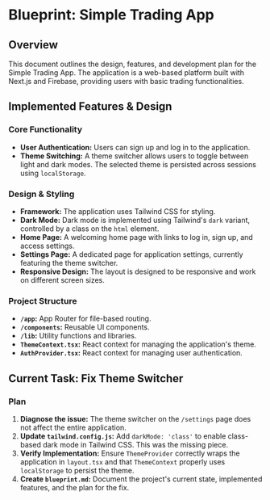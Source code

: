 
# Blueprint: Simple Trading App

## Overview

This document outlines the design, features, and development plan for the Simple Trading App. The application is a web-based platform built with Next.js and Firebase, providing users with basic trading functionalities.

## Implemented Features & Design

### Core Functionality
-   **User Authentication:** Users can sign up and log in to the application.
-   **Theme Switching:** A theme switcher allows users to toggle between light and dark modes. The selected theme is persisted across sessions using `localStorage`.

### Design & Styling
-   **Framework:** The application uses Tailwind CSS for styling.
-   **Dark Mode:** Dark mode is implemented using Tailwind's `dark` variant, controlled by a class on the `html` element.
-   **Home Page:** A welcoming home page with links to log in, sign up, and access settings.
-   **Settings Page:** A dedicated page for application settings, currently featuring the theme switcher.
-   **Responsive Design:** The layout is designed to be responsive and work on different screen sizes.

### Project Structure
-   **`/app`:** App Router for file-based routing.
-   **`/components`:** Reusable UI components.
-   **`/lib`:** Utility functions and libraries.
-   **`ThemeContext.tsx`:** React context for managing the application's theme.
-   **`AuthProvider.tsx`:** React context for managing user authentication.

## Current Task: Fix Theme Switcher

### Plan
1.  **Diagnose the issue:** The theme switcher on the `/settings` page does not affect the entire application.
2.  **Update `tailwind.config.js`:** Add `darkMode: 'class'` to enable class-based dark mode in Tailwind CSS. This was the missing piece.
3.  **Verify Implementation:** Ensure `ThemeProvider` correctly wraps the application in `layout.tsx` and that `ThemeContext` properly uses `localStorage` to persist the theme.
4.  **Create `blueprint.md`:** Document the project's current state, implemented features, and the plan for the fix.
